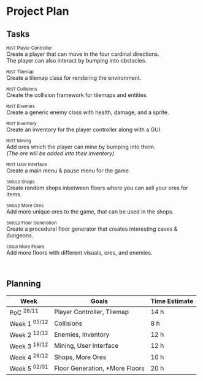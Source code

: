 # Project Plan

## Tasks

<sub><code>MUST</code> Player Controller</sub><br>
Create a player that can move in the four cardinal directions.<br>
The player can also interact by bumping into obstacles.

<sub><code>MUST</code> Tilemap</sub><br>
Create a tilemap class for rendering the environment.

<sub><code>MUST</code> Collisions</sub><br>
Create the collision framework for tilemaps and entities.

<sub><code>MUST</code> Enemies</sub><br>
Create a generic enemy class with health, damage, and a sprite.

<sub><code>MUST</code> Inventory</sub><br>
Create an inventory for the player controller along with a GUI.

<sub><code>MUST</code> Mining</sub><br>
Add ores which the player can mine by bumping into them.<br>
*(The ore will be added into their inventory)*

<sub><code>MUST</code> User Interface</sub><br>
Create a main menu & pause menu for the game.

<sub><code>SHOULD</code> Shops</sub><br>
Create random shops inbetween floors where you can sell your ores for items.

<sub><code>SHOULD</code> More Ores</sub><br>
Add more unique ores to the game, that can be used in the shops.

<sub><code>SHOULD</code> Floor Generation</sub><br>
Create a procedural floor generator that creates interesting caves & dungeons.

<sub><code>COULD</code> More Floors</sub><br>
Add more floors with different visuals, ores, and enemies.

<br>
<div class="page"/>

## Planning

| Week                         | Goals                                 | Time Estimate           |
| ---------------------------- | ------------------------------------- | ----------------------- |
| PoC    <sup>28/11</sup>      | Player Controller, Tilemap            | 14 h                    |
| Week 1 <sup>05/12</sup>      | Collisions                            | 8 h                     |
| Week 2 <sup>12/12</sup>      | Enemies, Inventory                    | 12 h                    |
| Week 3 <sup>19/12</sup>      | Mining, User Interface                | 12 h                    |
| Week 4 <sup>26/12</sup>      | Shops, More Ores                      | 10 h                    |
| Week 5 <sup>02/01</sup>      | Floor Generation, *More Floors        | 20 h                    |